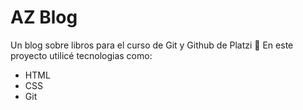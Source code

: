 # AZ Blog
Un blog sobre libros para el curso de Git y Github de Platzi 💚
En este proyecto utilicé tecnologias como: 
- HTML
- CSS
- Git

